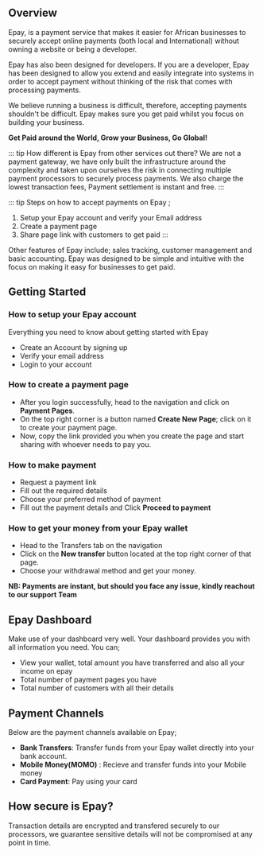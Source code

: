 ## Overview
Epay, is a payment service that makes it easier for African businesses to securely accept online payments (both local and International) without owning a website or being a developer.  

Epay has also been designed for developers. If you are a developer, Epay has been designed to allow you extend and easily integrate into systems in order to accept payment without thinking of the risk that comes with processing payments.

We believe running a business is difficult, therefore, accepting payments shouldn't be difficult. Epay makes sure you get paid whilst you focus on building your business.

**Get Paid around the World, Grow your Business, Go Global!**


::: tip How different is Epay from other services out there?
We are not a payment gateway, we have only built the infrastructure around the complexity and taken upon ourselves the risk in connecting multiple payment processors to securely process payments. We also charge the lowest transaction fees, Payment settlement is instant and free.
:::

::: tip Steps on how to accept payments on Epay ;
1. Setup your Epay account and verify your Email address
2. Create a payment page
3. Share page link with customers to get paid
:::

Other features of Epay include; sales tracking, customer management and basic accounting.
Epay was designed to be simple and intuitive with the focus on making it easy for businesses to get paid.

## Getting Started 
    
 ### How to setup your Epay account
  Everything you need to know about getting started with Epay
   - Create an Account by signing up
   - Verify your email address
   - Login to your account

 ### How to create a payment page
 - After you login successfully, head to the navigation and click on **Payment Pages**. 
 - On the top right corner is a button named **Create New Page**; click on it to create your payment page. 
 - Now, copy the link provided you when you create the page and start sharing with whoever needs to pay you.

 ### How to make payment 
 - Request a payment link
 - Fill out the required details 
 - Choose your preferred method of payment
 - Fill out the payment details and Click **Proceed to payment**

 ### How to get your money from your Epay wallet
- Head to the Transfers tab on the navigation
- Click on the **New transfer** button located at the top right corner of that page.
- Choose your withdrawal method and get your money.

**NB: Payments are instant, but should you face any issue, kindly reachout to our support Team**

## Epay Dashboard
Make use of your dashboard very well. Your dashboard provides you with all information you need. You can;

- View your wallet, total amount you have transferred and also all your income on epay 
- Total number of payment pages you have
- Total number of customers with all their details

## Payment Channels
Below are the payment channels available on Epay;

 - **Bank Transfers**: Transfer funds from your Epay wallet directly into your bank account.
 - **Mobile Money(MOMO)** : Recieve and transfer funds into your Mobile money
 - **Card Payment**: Pay using your card


## How secure is Epay?
Transaction details are encrypted and transfered securely to our processors, we guarantee sensitive details will not be compromised at any point in time.


 


